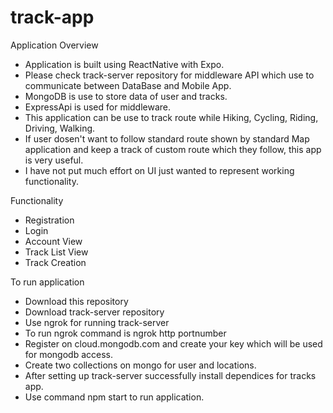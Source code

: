# track-app
Application Overview
- Application is built using ReactNative with Expo.
- Please check track-server repository for middleware API which use to communicate between DataBase and Mobile App.
-	MongoDB is use to store data of user and tracks.
-	ExpressApi is used for middleware.
- This application can be use to track route while Hiking, Cycling, Riding, Driving, Walking.
- If user dosen't want to follow standard route shown by standard Map application and keep a track of custom route which they follow, this app is very useful.
- I have not put much effort on UI just wanted to represent working functionality.

Functionality
- Registration
- Login
- Account View
- Track List View
- Track Creation

To run application
- Download this repository
- Download track-server repository
- Use ngrok for running track-server
- To run ngrok command is ngrok http portnumber
- Register on cloud.mongodb.com and create your key which will be used for mongodb access.
- Create two collections on mongo for user and locations.
- After setting up track-server successfully install dependices for tracks app.
- Use command npm start to run application.
  

